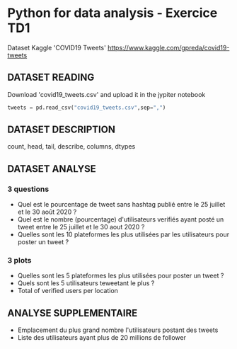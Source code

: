 # Python for data analysis - Exercice TD1

Dataset Kaggle 'COVID19 Tweets' https://www.kaggle.com/gpreda/covid19-tweets

## DATASET READING
Download 'covid19_tweets.csv' and upload it in the jypiter notebook 

```python
tweets = pd.read_csv("covid19_tweets.csv",sep=",")
```

## DATASET DESCRIPTION

count, head, tail, describe, columns, dtypes

## DATASET ANALYSE

### 3 questions
- Quel est le pourcentage de tweet sans hashtag publié entre le 25 juillet et le 30 août 2020 ?
- Quel est le nombre (pourcentage) d'utilisateurs verifiés ayant posté un tweet entre le 25 juillet et le 30 aout 2020 ?
- Quelles sont les 10 plateformes les plus utilisées par les utilisateurs pour poster un tweet ?

### 3 plots
- Quelles sont les 5 plateformes les plus utilisées pour poster un tweet ?
- Quels sont les 5 utilisateurs teweetant le plus ?
- Total of verified users per location

## ANALYSE SUPPLEMENTAIRE
- Emplacement du plus grand nombre l'utilisateurs postant des tweets
- Liste des utilisateurs ayant plus de 20 millions de follower
